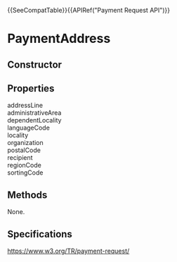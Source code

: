 {{SeeCompatTable}}{{APIRef("Payment Request API")}}

# PaymentAddress

## Constructor

## Properties

<dl>
  <dt>addressLine</dt>
  <dd><dd>
  <dt>administrativeArea</dt>
  <dd><dd>
  <dt>dependentLocality</dt>
  <dd><dd>
  <dt>languageCode</dt>
  <dd><dd>
  <dt>locality</dt>
  <dd><dd>
  <dt>organization</dt>
  <dd><dd>
  <dt>postalCode</dt>
  <dd><dd>
  <dt>recipient</dt>
  <dd><dd>
  <dt>regionCode</dt>
  <dd><dd>
  <dt>sortingCode</dt>
  <dd><dd>
</dl>

## Methods

None.

## Specifications

<https://www.w3.org/TR/payment-request/>